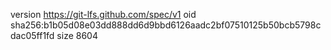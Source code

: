 version https://git-lfs.github.com/spec/v1
oid sha256:b1b05d08e03dd888dd6d9bbd6126aadc2bf07510125b50bcb5798cdac05ff1fd
size 8604
